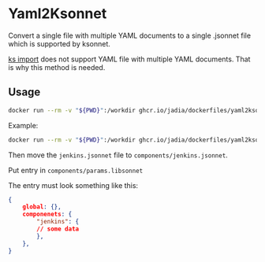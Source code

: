 # Yaml2Ksonnet

Convert a single file with multiple YAML documents to a single .jsonnet file which is supported by ksonnet.

[ks import](https://ksonnet.io/docs/examples/import-yaml/) does not support YAML file with multiple YAML documents. That is why this method is needed.

## Usage

```bash
docker run --rm -v "${PWD}":/workdir ghcr.io/jadia/dockerfiles/yaml2ksonnet:latest <name of yaml file> <name of component in ksonnet> 
```

Example:

```bash
docker run --rm -v "${PWD}":/workdir ghcr.io/jadia/dockerfiles/yaml2ksonnet:latest ./jenkins.yaml jenkins
```

Then move the `jenkins.jsonnet` file to `components/jenkins.jsonnet`.   

Put entry in `components/params.libsonnet`

The entry must look something like this:

```json
{
    global: {},
    componenets: {
        "jenkins": {
        // some data
        },
    },
}
```
